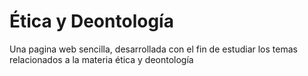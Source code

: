 # Ética y Deontología
Una pagina web sencilla, desarrollada con el fin de estudiar los temas relacionados a la materia ética y deontología
